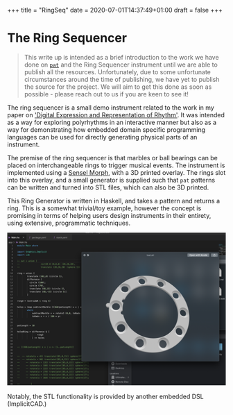 +++
title = "RingSeq"
date = 2020-07-01T14:37:49+01:00
draft = false
+++

# The Ring Sequencer

> This write up is intended as a brief introduction to the work we have done on [```pat```](https://github.com/muses-dmi/pat/) and the Ring Sequencer instrument until we are able to publish all the resources. Unfortunately, due to some unfortunate circumstances around the time of publishing, we have yet to publish the source for the project. We will aim to get this done as soon as possible - please reach out to us if you are keen to see it!

The ring sequencer is a small demo instrument related to the work in my paper on ['Digital Expression and Representation of Rhythm'](https://wint3rmute.com/research/amrhythm/). It was intended as a way for exploring polyrhythms in an interactive manner but also as a way for demonstrating how embedded domain specific programming languages can be used for directly generating physical parts of an instrument.

The premise of the ring sequencer is that marbles or ball bearings can be placed on interchangeable rings to trigger musical events. The instrument is implemented using a [Sensel Morph](https://sensel.com/pages/the-sensel-morph), with a 3D printed overlay. The rings slot into this overlay, and a small generator is supplied such that ```pat``` patterns can be written and turned into STL files, which can also be 3D printed.

This Ring Generator is written in Haskell, and takes a pattern and returns a ring. This is a somewhat trivial/toy example, however the concept is promising in terms of helping users design instruments in their entirety, using extensive, programmatic techniques.

![RingSeq](/ring.png)

Notably, the STL functionality is provided by another embedded DSL (ImplicitCAD.)